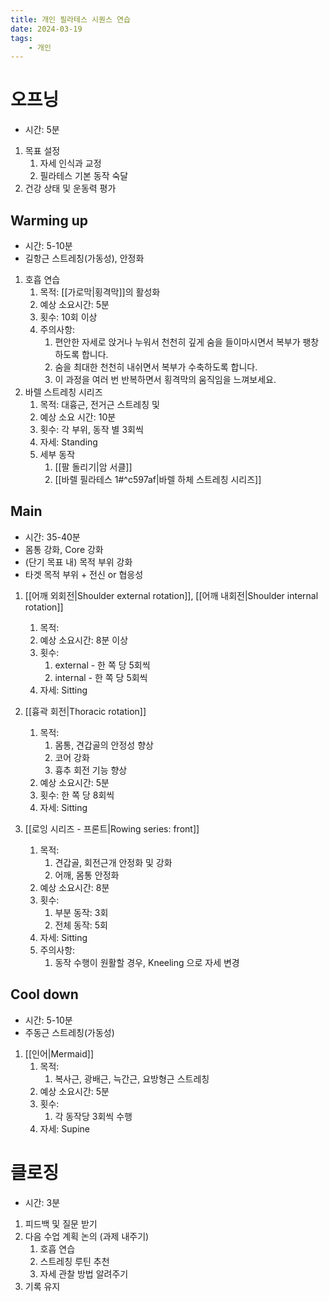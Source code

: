 ```yaml
---
title: 개인 필라테스 시퀀스 연습
date: 2024-03-19
tags:
    - 개인
---
```


# 오프닝
- 시간: 5분
1. 목표 설정
    1. 자세 인식과 교정
    2. 필라테스 기본 동작 숙달
2. 건강 상태 및 운동력 평가

## Warming up
- 시간: 5-10분
- 길항근 스트레칭(가동성), 안정화

1. 호흡 연습
    1. 목적: [[가로막|횡격막]]의 활성화
    2. 예상 소요시간: 5분
    3. 횟수: 10회 이상
    4. 주의사항:
        1. 편안한 자세로 앉거나 누워서 천천히 깊게 숨을 들이마시면서 복부가 팽창하도록 합니다.
        2. 숨을 최대한 천천히 내쉬면서 복부가 수축하도록 합니다.
        3. 이 과정을 여러 번 반복하면서 횡격막의 움직임을 느껴보세요.
2. 바렐 스트레칭 시리즈
    1. 목적: 대흉근, 전거근 스트레칭 및
    2. 예상 소요 시간: 10분
    3. 횟수: 각 부위, 동작 별 3회씩
    4. 자세: Standing
    5. 세부 동작
        1. [[팔 돌리기|암 서클]]
        2. [[바렐 필라테스 1#^c597af|바렐 하체 스트레칭 시리즈]]


## Main
- 시간: 35-40분
- 몸통 강화, Core 강화
- (단기 목표 내) 목적 부위 강화
- 타겟 목적 부위 + 전신 or 협응성

1. [[어깨 외회전|Shoulder external rotation]], [[어깨 내회전|Shoulder internal rotation]]
    1. 목적:
    2. 예상 소요시간: 8분 이상
    3. 횟수:
        1. external - 한 쪽 당 5회씩
        2. internal - 한 쪽 당 5회씩
    4. 자세: Sitting

2. [[흉곽 회전|Thoracic rotation]]
    1. 목적:
        1. 몸통, 견갑골의 안정성 향상
        2. 코어 강화
        3. 흉추 회전 기능 향상
    2. 예상 소요시간: 5분
    3. 횟수: 한 쪽 당 8회씩
    4. 자세: Sitting
   
3. [[로잉 시리즈 - 프론트|Rowing series: front]]
    1. 목적:
        1. 견갑골, 회전근개 안정화 및 강화
        2. 어깨, 몸통 안정화
    2. 예상 소요시간: 8분
    3. 횟수:
        1. 부분 동작: 3회
        2. 전체 동작: 5회
    4. 자세: Sitting
    5. 주의사항:
        1. 동작 수행이 원활할 경우, Kneeling 으로 자세 변경

## Cool down
- 시간: 5-10분
- 주동근 스트레칭(가동성)

1. [[인어|Mermaid]]
    1. 목적:
        1. 복사근, 광배근, 늑간근, 요방형근 스트레칭
    2. 예상 소요시간: 5분
    3. 횟수:
        1. 각 동작당 3회씩 수행
    4. 자세: Supine


# 클로징

- 시간: 3분
1. 피드백 및 질문 받기
2. 다음 수업 계획 논의 (과제 내주기)
    1. 호흡 연습
    2. 스트레칭 루틴 추천
    3. 자세 관찰 방법 알려주기
3. 기록 유지

